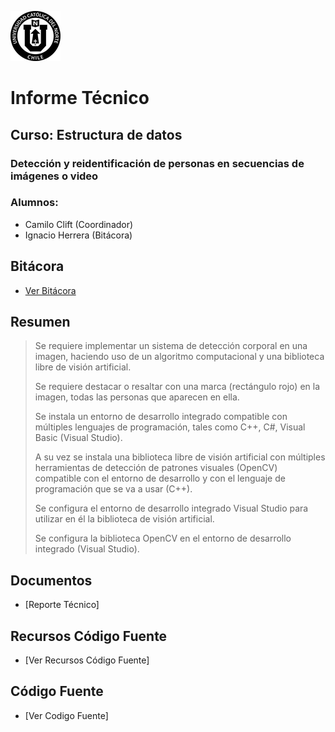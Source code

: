 ![Logo UCN](https://github.com/Ignacio07/ED22-01-Herrera-Clift/blob/main/Docs/Images/60x60-ucn-negro.png)
# Informe Técnico
## Curso: Estructura de datos
### Detección y reidentificación de personas en secuencias de imágenes o video
### Alumnos:
- Camilo Clift (Coordinador)
- Ignacio Herrera (Bitácora)
## Bitácora
- [Ver Bitácora](https://github.com/Ignacio07/ED22-01-Herrera-Clift/blob/main/Docs/Bitacora.md)
## Resumen

>Se requiere implementar un sistema de detección corporal en una imagen, haciendo uso de un algoritmo computacional y una biblioteca libre de visión artificial.
>
>Se requiere destacar o resaltar con una marca (rectángulo rojo) en la imagen, todas las personas que aparecen en ella.
>
>Se instala un entorno de desarrollo integrado compatible con múltiples lenguajes de programación, tales como C++, C#, Visual Basic (Visual Studio).
>
>A su vez se instala una biblioteca libre de visión artificial con múltiples herramientas de detección de patrones visuales (OpenCV) compatible con el entorno de desarrollo y con el lenguaje de programación que se va a usar (C++).
>
>Se configura el entorno de desarrollo integrado Visual Studio para utilizar en él la biblioteca de visión artificial.
>
>Se configura la biblioteca OpenCV en el entorno de desarrollo integrado (Visual Studio).

## Documentos
- [Reporte Técnico]
## Recursos Código Fuente
- [Ver Recursos Código Fuente]
## Código Fuente
- [Ver Codigo Fuente]
